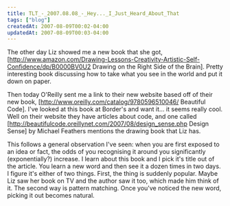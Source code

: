 ```yaml
---
title: TLT_-_2007.08.08_-_Hey..._I_Just_Heard_About_That
tags: ["blog"]
createdAt: 2007-08-09T00:02-04:00
updatedAt: 2007-08-09T00:03-04:00
---
```


The other day Liz showed me a new book that she got, [http://www.amazon.com/Drawing-Lessons-Creativity-Artistic-Self-Confidence/dp/B0000BV0U2 Drawing on the Right Side of the Brain]. Pretty interesting book discussing how to take what you see in the world and put it down on paper.

Then today O'Reilly sent me a link to their new website based off of their new book, [http://www.oreilly.com/catalog/9780596510046/ Beautiful Code]. I've looked at this book at Border's and want it... it seems really cool. Well on their website they have articles about code, and one called [http://beautifulcode.oreillynet.com/2007/08/design_sense.php Design Sense] by Michael Feathers mentions the drawing book that Liz has.

This follows a general observation I've seen: when you are first exposed to an idea or fact, the odds of you recognising it around you significantly (exponentially?) increase. I learn about this book and I pick it's title out of the article. You learn a new word and then see it a dozen times in two days. I figure it's either of two things. First, the thing is suddenly popular. Maybe Liz saw her book on TV and the author saw it too, which made him think of it. The second way is pattern matching. Once you've noticed the new word, picking it out becomes natural.

